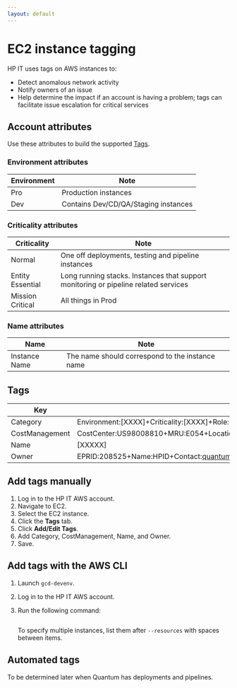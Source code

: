 ```yaml
---
layout: default
---
```

EC2 instance tagging
====

HP IT uses tags on AWS instances to:

- Detect anomalous network activity
- Notify owners of an issue
- Help determine the impact if an account is having a problem; tags can facilitate issue escalation for critical services

## Account attributes

Use these attributes to build the supported [Tags](#tags).

### Environment attributes

| Environment | Note |
| --- | --- |
| Pro | Production instances |
| Dev | Contains Dev/CD/QA/Staging instances|

### Criticality attributes

| Criticality | Note |
| --- | --- |
| Normal | One off deployments, testing and pipeline instances |
| Entity Essential | Long running stacks. Instances that support monitoring or pipeline related services |
| Mission Critical | All things in Prod |

### Name attributes

| Name | Note |
| --- | --- |
| Instance Name | The name should correspond to the instance name |

## Tags

| Key | Value |
| --- | --- |
| Category | Environment:[XXXX]+Criticality:[XXXX]+Role:[XXXX] |
| CostManagement | CostCenter:US98008810+MRU:E054+LocationCode:47005C0800000000+ExpirationDate:01/01/2020 |
| Name | [XXXXX] |
| Owner | EPRID:208525+Name:HPID+Contact:quantum@groups.hp.com |

## Add tags manually

1. Log in to the HP IT AWS account.
2. Navigate to EC2.
3. Select the EC2 instance.
4. Click the **Tags** tab.
5. Click **Add/Edit Tags**.
6. Add Category, CostManagement, Name, and Owner.
7. Save.

## Add tags with the AWS CLI

1. Launch `gcd-devenv`.
2. Log in to the HP IT AWS account.
3. Run the following command:

   ```aws ec2 create-tags --resources i-XXXXX --profile saml --tags Key=Category,Value="Environment:XXXX+Criticality:XXXX+Role:XXXX" Key=CostManagement,Value='CostCenter:US98008810+MRU:E054+LocationCode:47005C0800000000+ExpirationDate:01/01/2020' Key=Name,Value=XXXX Key=Owner,Value='EPRID:208525+Name:HPID+Contact:quantum@groups.hp.com'
   ```

    To specify multiple instances, list them after `--resources` with spaces between items.

## Automated tags

To be determined later when Quantum has deployments and pipelines.

